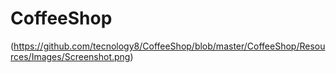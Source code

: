 # CoffeeShop

(https://github.com/tecnology8/CoffeeShop/blob/master/CoffeeShop/Resources/Images/Screenshot.png)
